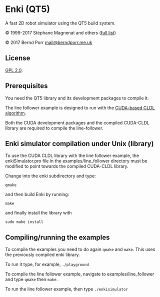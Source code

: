 # Enki (QT5)

A fast 2D robot simulator using the QT5 build system.

© 1999-2017 Stéphane Magnenat and others ([full list](AUTHORS))

© 2017 Bernd Porr <mail@berndporr.me.uk>

## License

[GPL 2.0](LICENSE).

## Prerequisites

You need the QT5 library and its development packages to compile it.

The line follower example is designed to run with the [CUDA-based CLDL algorithm](https://github.com/domrest/CLDL_CUDA). 

Both the CUDA development packages and the compiled CUDA-CLDL library are required to compile the line-follower.

## Enki simulator compilation under Unix (library)

To use the CUDA CLDL library with the line follower example, the enkiSimulator.pro file in the examples/line_follower directory must be modified to point towards the compiled CUDA-CLDL library.

Change into the enki subdirectory and type:

	qmake

and then build Enki by running:

	make

and finally install the library with
	
	sudo make install


## Compiling/running the examples

To compile the examples you need to do again `qmake` and `make`. This uses the
previously compiled enki library.

To run it type, for example, `./playground`

To compile the line follower example, navigate to examples/line_follower and type `qmake` then `make`.

To run the line follower example, then type `./enkisimulator`

